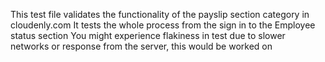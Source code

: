 This test file validates the functionality of the payslip section category in cloudenly.com
It tests the whole process from the sign in to the Employee status section
You might experience flakiness in test due to slower networks or response from the server, this would be worked on
